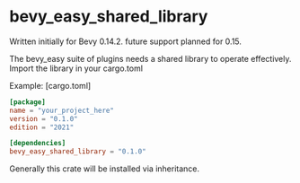 # bevy_easy_shared_library

Written initially for Bevy 0.14.2. future support planned for 0.15.

The bevy_easy suite of plugins needs a shared library to operate effectively.
Import the library in your cargo.toml

Example: [cargo.toml]
```toml 
[package]
name = "your_project_here"
version = "0.1.0"
edition = "2021"

[dependencies]
bevy_easy_shared_library = "0.1.0"
```

Generally this crate will be installed via inheritance.